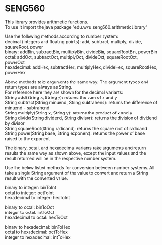 # SENG560
This library provides arithmetic functions.  
To use it import the java package "edu.wvu.seng560.arithmeticLibrary"  

Use the following methods according to number system:  
decimal (integers and floating points):  add, subtract, multiply, divide, squareRoot, power  
binary: addBin, subtractBin, multiplyBin, divideBin, squareRootBin, powerBin  
octal:  addOct, subtractOct, multiplyOct, divideOct, squareRootOct, powerOct  
hexadecimal:  addHex, subtractHex, multiplyHex, divideHex, squareRootHex, powerHex  

Above methods take arguments the same way.  The argument types and return types are always as String.  
For reference here they are shown for the decimal variants:  
String add(String x, String y):  returns the sum of x and y  
String subtract(String minuend, String subtrahend):  returns the difference of minuend - subtrahend  
String multiply(String x, String y):  returns the product of x and y  
String divide(String dividend, String divisor):  returns the division of dividend by divisor  
String squareRoot(String radicand):  returns the square root of radicand  
String power(String base, String exponent):  returns the power of base raised to the exponent  

The binary, octal, and hexadecimal variants take arguments and return results the same way as shown above, except the input values and the result returned will be in the respective number system.

Use the below listed methods for conversion between number systems.  All take a single String argument of the value to convert and return a String result with the converted value.  

binary to integer: binToInt  
octal to integer: octToInt  
hexadecimal to integer: hexToInt  

binary to octal: binToOct  
integer to octal: intToOct  
hexadecimal to octal: hexToOct  

binary to hexadecimal: binToHex  
octal to hexadecimal: octToHex  
integer to hexadecimal: intToHex  
